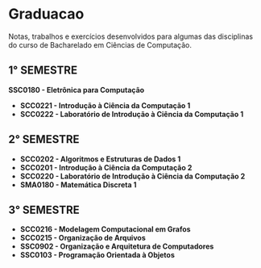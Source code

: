 # Graduacao

Notas, trabalhos e exercícios desenvolvidos para algumas das disciplinas do curso de Bacharelado em Ciências de Computação.

## 1° SEMESTRE

<b> SSC0180 <b> - Eletrônica para Computação  
* SCC0221 - Introdução à Ciência da Computação 1
* SCC0222 - Laboratório de Introdução à Ciência da Computação 1

## 2° SEMESTRE

* SCC0202 - Algoritmos e Estruturas de Dados 1
* SCC0201 - Introdução à Ciência da Computação 2
* SCC0220 - Laboratório de Introdução à Ciência da Computação 2
* SMA0180 - Matemática Discreta 1

## 3° SEMESTRE

* SCC0216 - Modelagem Computacional em Grafos
* SCC0215 - Organização de Arquivos
* SSC0902 - Organização e Arquitetura de Computadores
* SSC0103 - Programação Orientada à Objetos
